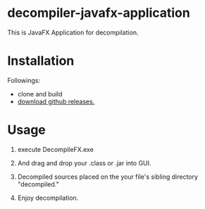 # decompiler-javafx-application

This is JavaFX Application for decompilation.

# Installation

Followings:
* clone and build
* [download github releases.](https://github.com/Wreulicke/decompiler-javafx-application/releases)

# Usage

1. execute DecompileFX.exe

2. And drag and drop your .class or .jar into GUI.

3. Decompiled sources placed on the your file's sibling directory "decompiled." 

4. Enjoy decompilation.
